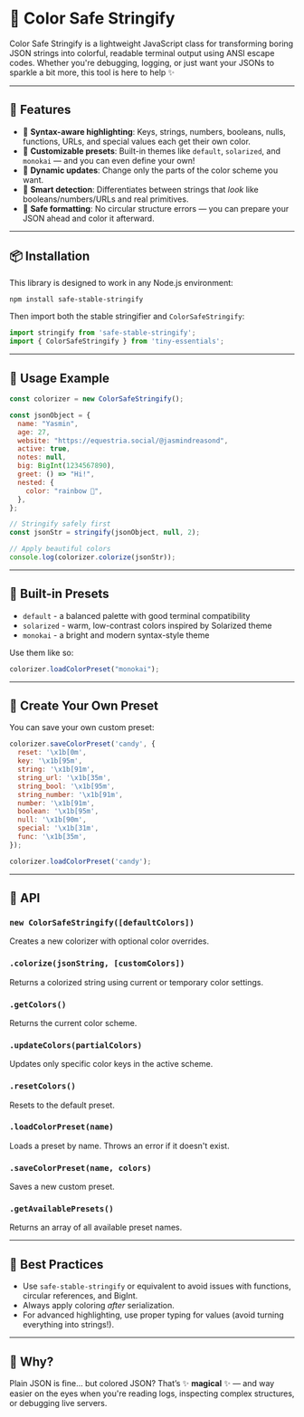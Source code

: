 # 🎨 Color Safe Stringify

Color Safe Stringify is a lightweight JavaScript class for transforming boring JSON strings into colorful, readable terminal output using ANSI escape codes. Whether you're debugging, logging, or just want your JSONs to sparkle a bit more, this tool is here to help ✨

---

## 🚀 Features

- 🎯 **Syntax-aware highlighting**: Keys, strings, numbers, booleans, nulls, functions, URLs, and special values each get their own color.
- 🎨 **Customizable presets**: Built-in themes like `default`, `solarized`, and `monokai` — and you can even define your own!
- 🔧 **Dynamic updates**: Change only the parts of the color scheme you want.
- 🧠 **Smart detection**: Differentiates between strings that *look* like booleans/numbers/URLs and real primitives.
- 🔁 **Safe formatting**: No circular structure errors — you can prepare your JSON ahead and color it afterward.

---

## 📦 Installation

This library is designed to work in any Node.js environment:

```bash
npm install safe-stable-stringify
```

Then import both the stable stringifier and `ColorSafeStringify`:

```js
import stringify from 'safe-stable-stringify';
import { ColorSafeStringify } from 'tiny-essentials';
```

---

## 🧪 Usage Example

```js
const colorizer = new ColorSafeStringify();

const jsonObject = {
  name: "Yasmin",
  age: 27,
  website: "https://equestria.social/@jasmindreasond",
  active: true,
  notes: null,
  big: BigInt(1234567890),
  greet: () => "Hi!",
  nested: {
    color: "rainbow 🌈",
  },
};

// Stringify safely first
const jsonStr = stringify(jsonObject, null, 2);

// Apply beautiful colors
console.log(colorizer.colorize(jsonStr));
```

---

## 🎨 Built-in Presets

- `default` - a balanced palette with good terminal compatibility
- `solarized` - warm, low-contrast colors inspired by Solarized theme
- `monokai` - a bright and modern syntax-style theme

Use them like so:

```js
colorizer.loadColorPreset("monokai");
```

---

## 🧁 Create Your Own Preset

You can save your own custom preset:

```js
colorizer.saveColorPreset('candy', {
  reset: '\x1b[0m',
  key: '\x1b[95m',
  string: '\x1b[91m',
  string_url: '\x1b[35m',
  string_bool: '\x1b[95m',
  string_number: '\x1b[91m',
  number: '\x1b[91m',
  boolean: '\x1b[95m',
  null: '\x1b[90m',
  special: '\x1b[31m',
  func: '\x1b[35m',
});

colorizer.loadColorPreset('candy');
```

---

## 🔧 API

### `new ColorSafeStringify([defaultColors])`

Creates a new colorizer with optional color overrides.

### `.colorize(jsonString, [customColors])`

Returns a colorized string using current or temporary color settings.

### `.getColors()`

Returns the current color scheme.

### `.updateColors(partialColors)`

Updates only specific color keys in the active scheme.

### `.resetColors()`

Resets to the default preset.

### `.loadColorPreset(name)`

Loads a preset by name. Throws an error if it doesn't exist.

### `.saveColorPreset(name, colors)`

Saves a new custom preset.

### `.getAvailablePresets()`

Returns an array of all available preset names.

---

## 🤖 Best Practices

- Use `safe-stable-stringify` or equivalent to avoid issues with functions, circular references, and BigInt.
- Always apply coloring *after* serialization.
- For advanced highlighting, use proper typing for values (avoid turning everything into strings!).

---

## 🧚 Why?

Plain JSON is fine… but colored JSON? That’s ✨ **magical** ✨ — and way easier on the eyes when you're reading logs, inspecting complex structures, or debugging live servers.
